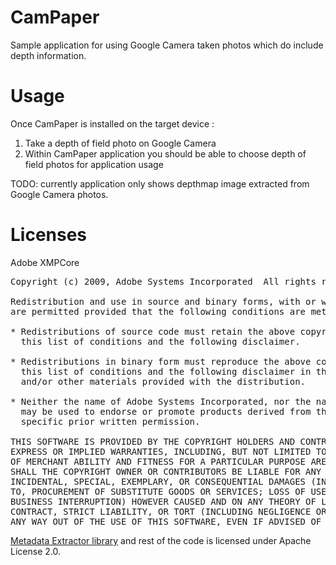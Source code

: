 CamPaper
========

Sample application for using Google Camera taken photos which do include depth information.


Usage
=====

Once CamPaper is installed on the target device :

1. Take a depth of field photo on Google Camera
2. Within CamPaper application you should be able to choose depth of field photos for application usage

TODO: currently application only shows depthmap image extracted from Google Camera photos.


Licenses
========

Adobe XMPCore

<pre>
Copyright (c) 2009, Adobe Systems Incorporated  All rights reserved.

Redistribution and use in source and binary forms, with or without modification,
are permitted provided that the following conditions are met:

* Redistributions of source code must retain the above copyright notice,
  this list of conditions and the following disclaimer.

* Redistributions in binary form must reproduce the above copyright notice,
  this list of conditions and the following disclaimer in the documentation
  and/or other materials provided with the distribution.

* Neither the name of Adobe Systems Incorporated, nor the names of its contributors
  may be used to endorse or promote products derived from this software without
  specific prior written permission.

THIS SOFTWARE IS PROVIDED BY THE COPYRIGHT HOLDERS AND CONTRIBUTORS "AS IS" AND ANY
EXPRESS OR IMPLIED WARRANTIES, INCLUDING, BUT NOT LIMITED TO, THE IMPLIED WARRANTIES
OF MERCHANT ABILITY AND FITNESS FOR A PARTICULAR PURPOSE ARE DISCLAIMED. IN NO EVENT
SHALL THE COPYRIGHT OWNER OR CONTRIBUTORS BE LIABLE FOR ANY DIRECT, INDIRECT,
INCIDENTAL, SPECIAL, EXEMPLARY, OR CONSEQUENTIAL DAMAGES (INCLUDING, BUT NOT LIMITED
TO, PROCUREMENT OF SUBSTITUTE GOODS OR SERVICES; LOSS OF USE, DATA, OR PROFITS; OR
BUSINESS INTERRUPTION) HOWEVER CAUSED AND ON ANY THEORY OF LIABILITY, WHETHER IN
CONTRACT, STRICT LIABILITY, OR TORT (INCLUDING NEGLIGENCE OR OTHERWISE) ARISING IN
ANY WAY OUT OF THE USE OF THIS SOFTWARE, EVEN IF ADVISED OF THE POSSIBILITY OF SUCH DAMAGE.
</pre>

[Metadata Extractor library](https://code.google.com/p/metadata-extractor/)
and rest of the code is licensed under Apache License 2.0.
